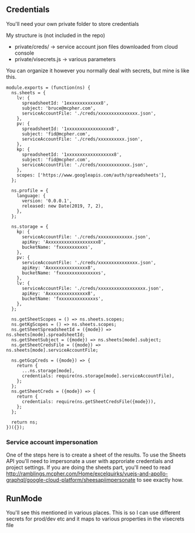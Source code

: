 ## Credentials

You'll need your own private folder to store credentials

My structure is (not included in the repo)

- private/creds/ -> service account json files downloaded from cloud console
- private/visecrets.js -> various parameters

You can organize it however you normally deal with secrets, but mine is like this.

```
module.exports = (function(ns) {
  ns.sheets = {
    lv: {
      spreadsheetId: '1exxxxxxxxxxxx8',
      subject: 'bruce@mcpher.com',
      serviceAccountFile: './creds/xxxxxxxxxxxxxxx.json',
    },
    pv: {
      spreadsheetId: '1xxxxxxxxxxxxxxxxx8',
      subject: 'fid@mcpher.com',
      serviceAccountFile: './creds/xxxxxxxxxx.json',
    },
    kp: {
      spreadsheetId: '1xxxxxxxxxxxxxxxxxx8',
      subject: 'fid@mcpher.com',
      serviceAccountFile: './creds/xxxxxxxxxxxx.json',
    },
    scopes: ['https://www.googleapis.com/auth/spreadsheets'],
  };

  ns.profile = {
    language: {
      version: '0.0.0.1',
      released: new Date(2019, 7, 2),
    },
  };

  ns.storage = {
    kp: {
      serviceAccountFile: './creds/xxxxxxxxxxxxx.json',
      apiKey: 'Axxxxxxxxxxxxxxxxxxx8',
      bucketName: 'fxxxxxxxxxxs',
    },
    pv: {
      serviceAccountFile: './creds/xxxxxxxxxxxxxxx.json',
      apiKey: 'Axxxxxxxxxxxxxxx8',
      bucketName: 'fxxxxxxxxxxxxxxxs',
    },
    lv: {
      serviceAccountFile: './creds/xxxxxxxxxxxxxxxxxx.json',
      apiKey: 'Axxxxxxxxxxxxxxx8',
      bucketName: 'fxxxxxxxxxxxxxxs',
    },
  };

  ns.getSheetScopes = () => ns.sheets.scopes;
  ns.getKgScopes = () => ns.sheets.scopes;
  ns.getSheetSpreadsheetId = ({mode}) => ns.sheets[mode].spreadsheetId;
  ns.getSheetSubject = ({mode}) => ns.sheets[mode].subject;
  ns.getSheetCredsFile = ({mode}) => ns.sheets[mode].serviceAccountFile;

  ns.getGcpCreds = ({mode}) => {
    return {
      ...ns.storage[mode],
      credentials: require(ns.storage[mode].serviceAccountFile),
    };
  };
  ns.getSheetCreds = ({mode}) => {
    return {
      credentials: require(ns.getSheetCredsFile({mode})),
    };
  };

  return ns;
})({});
```

### Service account impersonation

One of the steps here is to create a sheet of the results. To use the Sheets API you'll need to impersonate a user with approriate credentials and project settings. If you are doing the sheets part, you'll need to read http://ramblings.mcpher.com/Home/excelquirks/vuejs-and-apollo-graphql/google-cloud-platform/sheesapiimpersonate to see exactly how.

## RunMode

You'll see this mentioned in various places. This is so I can use different secrets for prod/dev etc and it maps to various properties in the visecrets file
